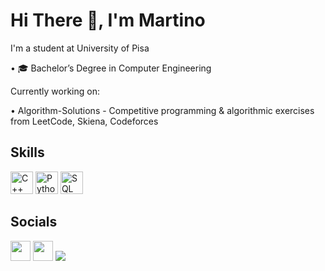 # Hi There 👋, I'm Martino

I'm a student at University of Pisa

• 🎓 Bachelor’s Degree in Computer Engineering

Currently working on:

• Algorithm-Solutions - Competitive programming & algorithmic exercises from LeetCode, Skiena, Codeforces

## Skills

<a href="https://docs.microsoft.com/en-us/cpp/?view=msvc-170" rel="nofollow"><img src="https://upload.wikimedia.org/wikipedia/commons/1/18/ISO_C%2B%2B_Logo.svg" width="36" height="36" alt="C++" style="max-width: 100%; height: auto; max-height: 36px;"></a>
<a href="https://www.python.org/" rel="nofollow"><img src="https://raw.githubusercontent.com/danielcranney/readme-generator/main/public/icons/skills/python-colored.svg" width="36" height="36" alt="Python" style="max-width: 100%; height: auto; max-height: 36px;"></a>
<a href="https://www.mysql.com/" rel="nofollow"><img src="https://toppng.com/uploads/preview/mysql-logo-png-image-11660514413jvwkcjh4av.png" width="36" height="36" alt="SQL" style="max-width: 100%; height: auto; max-height: 36px;"></a>


## Socials

<a href="https://www.github.com/martinolai"><img src="https://raw.githubusercontent.com/danielcranney/readme-generator/main/public/icons/socials/github.svg" width="32" height="32" style="max-width: 100%; height: auto; max-height: 32px;"></a>
<a href="https://www.linkedin.com/in/martino-lai/" rel="nofollow"><img src="https://raw.githubusercontent.com/danielcranney/readme-generator/main/public/icons/socials/linkedin.svg" width="32" height="32" style="max-width: 100%; height: auto; max-height: 32px;"></a>
<a href="https://telegram.me/SmartMarty" rel="nofollow"><img src="https://upload.wikimedia.org/wikipedia/commons/thumb/8/82/Telegram_logo.svg/1024px-Telegram_logo.svg.png" style="max-width: 100%; height: auto; max-height: 32px;"></a> 

